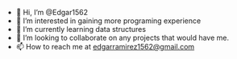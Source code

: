 - 👋 Hi, I’m @Edgar1562
- 👀 I’m interested in gaining more programing experience 
- 🌱 I’m currently learning data structures 
- 💞️ I’m looking to collaborate on any projects that would have me.
- 📫 How to reach me at edgarramirez1562@gmail.com

<!---
Edgar1562/Edgar1562 is a ✨ special ✨ repository because its `README.md` (this file) appears on your GitHub profile.
You can click the Preview link to take a look at your changes.
--->

